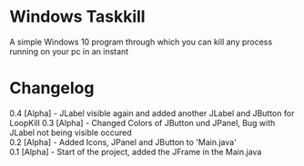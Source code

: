 # Windows Taskkill
A simple Windows 10 program through which you can kill any process running on your pc in an instant

# Changelog
0.4 [Alpha] - JLabel visible again and added another JLabel and JButton for LoopKill 
0.3 [Alpha] - Changed Colors of JButton und JPanel, Bug with JLabel not being visible occured\
0.2 [Alpha] - Added Icons, JPanel and JButton  to 'Main.java'\
0.1 [Alpha] - Start of the project, added the JFrame in the Main.java
